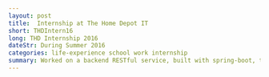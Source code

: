 ```yaml
---
layout: post
title:  Internship at The Home Depot IT
short: THDIntern16
long: THD Internship 2016
dateStr: During Summer 2016
categories: life-experience school work internship
summary: Worked on a backend RESTful service, built with spring-boot, to intercept purchase orders and add another security level.
---
```

